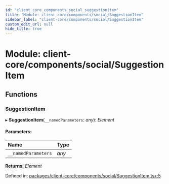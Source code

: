 ```yaml
---
id: "client_core_components_social_suggestionitem"
title: "Module: client-core/components/social/SuggestionItem"
sidebar_label: "client-core/components/social/SuggestionItem"
custom_edit_url: null
hide_title: true
---
```


# Module: client-core/components/social/SuggestionItem

## Functions

### SuggestionItem

▸ **SuggestionItem**(`__namedParameters`: *any*): *Element*

#### Parameters:

Name | Type |
:------ | :------ |
`__namedParameters` | *any* |

**Returns:** *Element*

Defined in: [packages/client-core/components/social/SuggestionItem.tsx:5](https://github.com/xr3ngine/xr3ngine/blob/5c3dcaef1/packages/client-core/components/social/SuggestionItem.tsx#L5)
